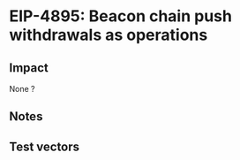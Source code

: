 # EIP-4895: Beacon chain push withdrawals as operations

## Impact

None ?

## Notes

## Test vectors

